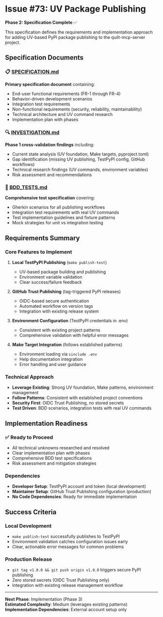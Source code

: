 # Issue #73: UV Package Publishing

**Phase 2: Specification Complete** ✅

This specification defines the requirements and implementation approach for adding UV-based PyPI package
publishing to the quilt-mcp-server project.

## Specification Documents

### 📋 [SPECIFICATION.md](./SPECIFICATION.md)

**Primary specification document** containing:

- End-user functional requirements (FR-1 through FR-4)
- Behavior-driven development scenarios  
- Integration test requirements
- Non-functional requirements (security, reliability, maintainability)
- Technical architecture and UV command research
- Implementation plan with phases

### 🔍 [INVESTIGATION.md](./INVESTIGATION.md)

**Phase 1 cross-validation findings** including:

- Current state analysis (UV foundation, Make targets, pyproject.toml)
- Gap identification (missing UV publishing, TestPyPI config, GitHub workflows)
- Technical research findings (UV commands, environment variables)
- Risk assessment and recommendations

### 🧪 [BDD_TESTS.md](./BDD_TESTS.md)

**Comprehensive test specification** covering:

- Gherkin scenarios for all publishing workflows
- Integration test requirements with real UV commands
- Test implementation guidelines and fixture patterns
- Mock strategies for unit vs integration testing

## Requirements Summary

### Core Features to Implement

1. **Local TestPyPI Publishing** (`make publish-test`)
   - UV-based package building and publishing
   - Environment variable validation
   - Clear success/failure feedback

2. **GitHub Trust Publishing** (tag-triggered PyPI releases)
   - OIDC-based secure authentication
   - Automated workflow on version tags
   - Integration with existing release system

3. **Environment Configuration** (TestPyPI credentials in .env)
   - Consistent with existing project patterns
   - Comprehensive validation with helpful error messages

4. **Make Target Integration** (follows established patterns)
   - Environment loading via `sinclude .env`
   - Help documentation integration
   - Error handling and user guidance

### Technical Approach

- **Leverage Existing**: Strong UV foundation, Make patterns, environment management
- **Follow Patterns**: Consistent with established project conventions
- **Security First**: OIDC Trust Publishing, no stored secrets
- **Test Driven**: BDD scenarios, integration tests with real UV commands

## Implementation Readiness

### ✅ Ready to Proceed

- All technical unknowns researched and resolved
- Clear implementation plan with phases
- Comprehensive BDD test specifications
- Risk assessment and mitigation strategies

### Dependencies

- **Developer Setup**: TestPyPI account and token (local development)
- **Maintainer Setup**: GitHub Trust Publishing configuration (production)
- **No Code Dependencies**: Ready for immediate implementation

## Success Criteria

### Local Development

- `make publish-test` successfully publishes to TestPyPI
- Environment validation catches configuration issues early
- Clear, actionable error messages for common problems

### Production Release

- `git tag v1.0.0 && git push origin v1.0.0` triggers secure PyPI publishing
- Zero stored secrets (OIDC Trust Publishing only)
- Integration with existing release management workflow

---

**Next Phase**: Implementation (Phase 3)  
**Estimated Complexity**: Medium (leverages existing patterns)  
**Implementation Dependencies**: External account setup only
